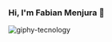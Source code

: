 ### Hi, I'm Fabian Menjura 👋
![giphy-tecnology](https://user-images.githubusercontent.com/86250631/209225927-b64f22d8-b04f-40e9-8cd8-e7d268d3e93a.gif)

<!--
**fabian-07-menjura/fabian-07-menjura** is a ✨ _special_ ✨ repository because its `README.md` (this file) appears on your GitHub profile.

Here are some ideas to get you started:

- 🔭 I’m currently working on ...
- 🌱 I’m currently learning ...
- 👯 I’m looking to collaborate on ...
- 🤔 I’m looking for help with ...
- 💬 Ask me about ...
- 📫 How to reach me: ...
- 😄 Pronouns: ...
- ⚡ Fun fact: ...
-->
